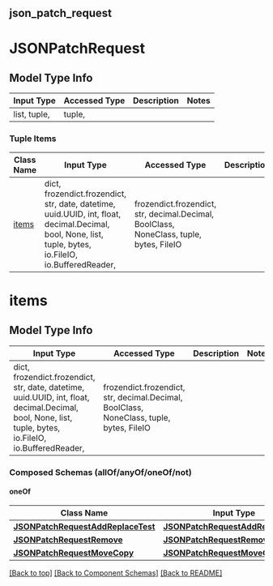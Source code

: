 <a name="top"></a>
## json_patch_request
# JSONPatchRequest

## Model Type Info
Input Type | Accessed Type | Description | Notes
------------ | ------------- | ------------- | -------------
list, tuple,  | tuple,  |  |

### Tuple Items
Class Name | Input Type | Accessed Type | Description | Notes
------------- | ------------- | ------------- | ------------- | -------------
[items](#items) | dict, frozendict.frozendict, str, date, datetime, uuid.UUID, int, float, decimal.Decimal, bool, None, list, tuple, bytes, io.FileIO, io.BufferedReader,  | frozendict.frozendict, str, decimal.Decimal, BoolClass, NoneClass, tuple, bytes, FileIO |  |

# items

## Model Type Info
Input Type | Accessed Type | Description | Notes
------------ | ------------- | ------------- | -------------
dict, frozendict.frozendict, str, date, datetime, uuid.UUID, int, float, decimal.Decimal, bool, None, list, tuple, bytes, io.FileIO, io.BufferedReader,  | frozendict.frozendict, str, decimal.Decimal, BoolClass, NoneClass, tuple, bytes, FileIO |  |

### Composed Schemas (allOf/anyOf/oneOf/not)
#### oneOf
Class Name | Input Type | Accessed Type | Description | Notes
------------- | ------------- | ------------- | ------------- | -------------
[**JSONPatchRequestAddReplaceTest**](JSONPatchRequestAddReplaceTest.md) | [**JSONPatchRequestAddReplaceTest**](JSONPatchRequestAddReplaceTest.md) | [**JSONPatchRequestAddReplaceTest**](JSONPatchRequestAddReplaceTest.md) |  |
[**JSONPatchRequestRemove**](JSONPatchRequestRemove.md) | [**JSONPatchRequestRemove**](JSONPatchRequestRemove.md) | [**JSONPatchRequestRemove**](JSONPatchRequestRemove.md) |  |
[**JSONPatchRequestMoveCopy**](JSONPatchRequestMoveCopy.md) | [**JSONPatchRequestMoveCopy**](JSONPatchRequestMoveCopy.md) | [**JSONPatchRequestMoveCopy**](JSONPatchRequestMoveCopy.md) |  |

[[Back to top]](#top) [[Back to Component Schemas]](../../../README.md#Component-Schemas) [[Back to README]](../../../README.md)
